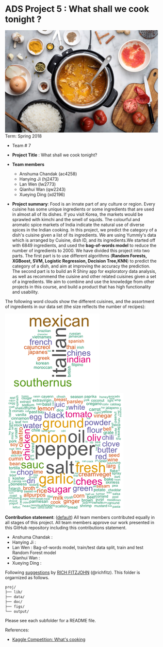 # ADS Project 5 : What shall we cook tonight ?
![image](figs/cooking.jpg)
Term: Spring 2018

+ Team # 7
+ **Project Title** : What shall we cook tonight? 
+ **Team members**
	+ Anshuma Chandak (ac4258)
	+ Hanying Ji (hj2473)
	+ Lan Wen (lw2773)
	+ Qianhui Wan (qw2243)
	+ Xueying Ding (xd2196)

 
+ **Project summary**: Food is an innate part of any culture or region. Every cuisine has some unique ingredients or some ingredients that are used in almost all of its dishes. If you visit Korea, the markets would be sprawled with kimchi and the smell of squids. The colourful and aromatic spice markets of India indicate the natural use of diverse spices in the Indian cooking. In this project, we predict the category of a dish's cuisine given a list of its ingredients. We are using Yummly's data which is arranged by  Cuisine, dish ID, and its ingredients.We started off with 6849 ingredients, and used the **bag-of-words model** to reduce the number of ingredients to 2000.  We have divided this project into two parts. The first part is to use different algorithms (**Random Forests, XGBoost, SVM, Logistic Regression, Decision Tree,KNN**) to predict the category of a dish, and aim at improving the accuracy the prediction. The second part is to build an R Shiny app for exploratory data analysis, as well as recommend the cuisine and other related cuisines given a set of a ingredients. 
We aim to combine and use the knowledge from other projects in this course, and build a product that has high functionality and usability. 

The following word clouds show the different cuisines, and the assortment of ingredients in our data set (the size reflects the number of recipes): 

![image](figs/Rplot.png)  ![image](figs/ingredients.png)

	
**Contribution statement**: ([default](doc/a_note_on_contributions.md)) All team members contributed equally in all stages of this project. All team members approve our work presented in this GitHub repository including this contributions statement. 

+ Anshuma Chandak :
+ Hanying Ji :
+ Lan Wen : Bag-of-words model, train/test data split, train and test Random Forest model
+ Qianhui Wan :
+ Xueying Ding :

Following [suggestions](http://nicercode.github.io/blog/2013-04-05-projects/) by [RICH FITZJOHN](http://nicercode.github.io/about/#Team) (@richfitz). This folder is orgarnized as follows.

```
proj/
├── lib/
├── data/
├── doc/
├── figs/
└── output/
```

Please see each subfolder for a README file.



References:
+ [Kaggle Competition: What's cooking](https://www.kaggle.com/c/whats-cooking)
